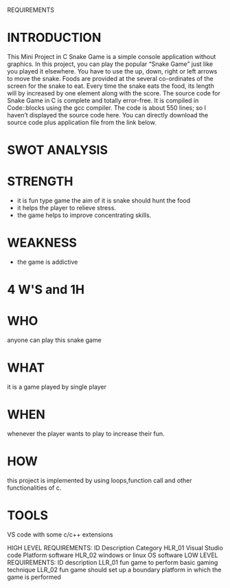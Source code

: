 REQUIREMENTS
# INTRODUCTION #
This Mini Project in C Snake Game is a simple console application without graphics. In this project, you can play the popular “Snake Game” just like you played it elsewhere. 
You have to use the up, down, right or left arrows to move the snake.
Foods are provided at the several co-ordinates of the screen for the snake to eat. Every time the snake eats the food,
its length will by increased by one element along with the score.
The source code for Snake Game in C is complete and totally error-free. It is compiled in Code::blocks using the gcc compiler. The code is about 550 lines;
so I haven’t displayed the source code here. You can directly download the source code plus application file from the link below.

# SWOT ANALYSIS #
# STRENGTH #
 - it is fun type game the aim of it is snake should hunt the food
 - it helps the player to relieve stress.
 - the game helps to improve concentrating skills.
 
 # WEAKNESS #
 - the game is addictive
 # 4 W'S and 1H #
 # WHO #
 anyone can play this snake game
 # WHAT #
 it is a game played by single player
 # WHEN #
 whenever the player wants to play to increase their fun.
 # HOW #
 this project is implemented by using loops,function call and other functionalities of c.
 # TOOLS #
 VS code with some c/c++ extensions


HIGH LEVEL REQUIREMENTS:
ID	Description	Category
HLR_01	Visual Studio code Platform	software
HLR_02	windows or linux OS	software
LOW LEVEL REQUIREMENTS:
ID	description
LLR_01	fun game to perform basic gaming technique
LLR_02	fun game should set up a boundary platform in which the game is performed 



